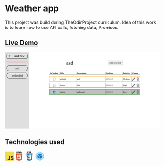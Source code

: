 # Weather app

This project was build during TheOdinProject curriculum. Idea of this work is to learn how to use API calls, fetching data, Promises.

## [Live Demo](https://iuriilepesevich.github.io/todo-list/)

![Website layout image](https://raw.githubusercontent.com/IuriiLepesevich/IuriiLepesevich/main/Images/todo-list.png)

## Technologies used

<img src="https://raw.githubusercontent.com/devicons/devicon/master/icons/javascript/javascript-original.svg" alt="javascript" width="30" height="30"/><img src="https://raw.githubusercontent.com/devicons/devicon/master/icons/html5/html5-original-wordmark.svg" alt="html5" width="30" height="30"/> <img src="https://raw.githubusercontent.com/devicons/devicon/master/icons/css3/css3-original-wordmark.svg" alt="css3" width="30" height="30"/> <img src="https://raw.githubusercontent.com/devicons/devicon/1119b9f84c0290e0f0b38982099a2bd027a48bf1/icons/webpack/webpack-original.svg" alt="css3" width="30" height="30"/>
